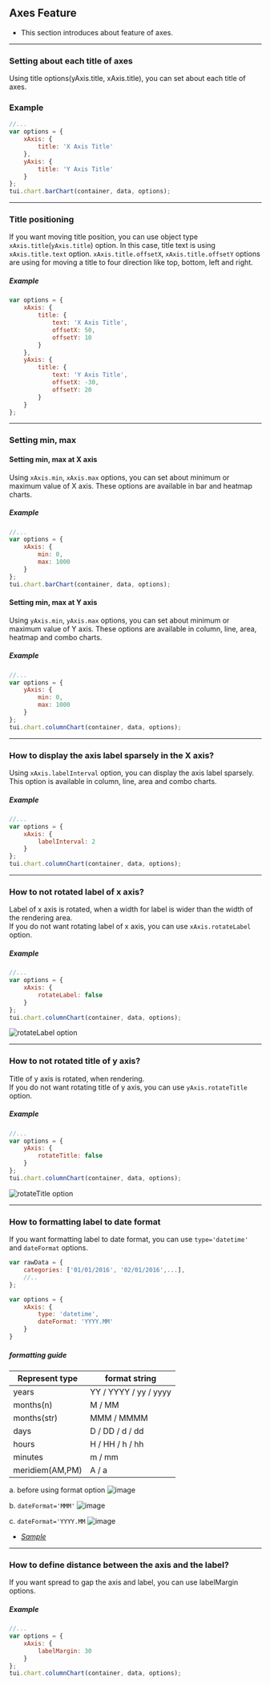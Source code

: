 ## Axes Feature
* This section introduces about feature of axes.

***

### Setting about each title of axes

Using title options(yAxis.title, xAxis.title), you can set about each title of axes.

### Example

``` javascript
//...
var options = {
    xAxis: {
        title: 'X Axis Title'
    },
    yAxis: {
        title: 'Y Axis Title'
    }
};
tui.chart.barChart(container, data, options);
```
***

### Title positioning

If you want moving title position, you can use object type `xAxis.title`(`yAxis.title`) option.
In this case, title text is using `xAxis.title.text` option.
`xAxis.title.offsetX`, `xAxis.title.offsetY` options are using for moving a title to four direction like top, bottom, left and right.

##### Example

``` javascript
var options = {
    xAxis: {
        title: {
            text: 'X Axis Title',
            offsetX: 50,
            offsetY: 10
        }
    },
    yAxis: {
        title: {
            text: 'Y Axis Title',
            offsetX: -30,
            offsetY: 20
        }
    }
};
```

***

### Setting min, max
 
#### Setting min, max at X axis

Using `xAxis.min`, `xAxis.max` options, you can set about minimum or maximum value of X axis.
These options are available in bar and heatmap charts.

##### Example

``` javascript
//...
var options = {
    xAxis: {
        min: 0,
        max: 1000
    }
};
tui.chart.barChart(container, data, options);
```

#### Setting min, max at Y axis

Using `yAxis.min`, `yAxis.max` options, you can set about minimum or maximum value of Y axis.
These options are available in column, line, area, heatmap and combo charts.

##### Example

``` javascript
//...
var options = {
    yAxis: {
        min: 0,
        max: 1000
    }
};
tui.chart.columnChart(container, data, options);
```

***

### How to display the axis label sparsely in the X axis?

Using `xAxis.labelInterval` option, you can display the axis label sparsely.<br>
This option is available in column, line, area and combo charts.

##### Example

``` javascript
//...
var options = {
    xAxis: {
        labelInterval: 2
    }
};
tui.chart.columnChart(container, data, options);
```

***

### How to not rotated label of x axis?

Label of x axis is rotated, when a width for label is wider than the width of the rendering area.<br>
If you do not want rotating label of x axis, you can use `xAxis.rotateLabel` option.

##### Example

``` javascript
//...
var options = {
    xAxis: {
        rotateLabel: false
    }
};
tui.chart.columnChart(container, data, options);
```

![rotateLabel option](https://cloud.githubusercontent.com/assets/2888775/15560313/649adae6-2325-11e6-89d9-fcae657277b2.png)

***

### How to not rotated title of y axis?

Title of y axis is rotated, when rendering.<br>
If you do not want rotating title of y axis, you can use `yAxis.rotateTitle` option.

##### Example

``` javascript
//...
var options = {
    yAxis: {
        rotateTitle: false
    }
};
tui.chart.columnChart(container, data, options);
```

![rotateTitle option](https://cloud.githubusercontent.com/assets/2888775/15560163/ea8343d4-2323-11e6-9f30-1611bd50686a.png)

***

### How to formatting label to date format
If you want formatting label to date format, you can use `type='datetime'` and `dateFormat` options.

```javascript
var rawData = {
    categories: ['01/01/2016', '02/01/2016',...],
    //..
};

var options = {
    xAxis: {
        type: 'datetime',
        dateFormat: 'YYYY.MM'
    }
}
```

##### formatting guide

|Represent type|format string|
|---|---|
|years| YY / YYYY / yy / yyyy|
|months(n)|M / MM|
|months(str)|MMM / MMMM|
|days|D / DD / d / dd|
|hours|H / HH / h / hh|
|minutes|m / mm|
|meridiem(AM,PM)|A / a|

a. before using format option
![image](https://github.nhnent.com/storage/user/429/files/b23a5250-6b68-11e6-9e9f-0a24fe7eb99a)

b. `dateFormat='MMM'`
![image](https://github.nhnent.com/storage/user/429/files/ce25b20c-6b68-11e6-8b5f-2074654e11fd)

c. `dateFormat='YYYY.MM`
![image](https://github.nhnent.com/storage/user/429/files/038af6be-6b96-11e6-83d2-c85ce94f2177)

* _[Sample](https://nhnent.github.io/tui.chart/latest/tutorial-example03-01-line-chart-basic.html)_
***

### How to define distance between the axis and the label?
If you want spread to gap the axis and label, you can use labelMargin options.

##### Example
```javascript
//...
var options = {
    xAxis: {
        labelMargin: 30
    }
};
tui.chart.columnChart(container, data, options);
```
